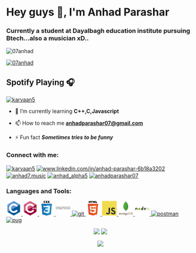 <h1 align="left">Hey guys 🌝, I'm Anhad Parashar</h1>


<h3 align="left">Currently a student at Dayalbagh education institute pursuing Btech...also a musician xD..</h3>

<p align="left"> <img src="https://komarev.com/ghpvc/?username=07anhad&label=Profile%20views&color=0e75b6&style=flat" alt="07anhad" /> </p>

<p align="left"> <a href="https://github.com/ryo-ma/github-profile-trophy"><img src="https://github-profile-trophy.vercel.app/?username=07anhad" alt="07anhad" /></a> </p>

## Spotify Playing 🎧


<!-- [![spotify](https://spotify-github-profile.vercel.app/api/view?uid=6ecgmt4zopn1enw6au2y3lpwp&cover_image=true&theme=novatorem)](https://github.com/kittinan/spotify-github-profile)

----- -->

<p align="left"> <a href="https://twitter.com/karvaan5" target="blank"><img src="https://img.shields.io/twitter/follow/karvaan5?logo=twitter&style=for-the-badge" alt="karvaan5" /></a> </p>

- 🌱 I’m currently learning **C++,C,Javascript**

- 📫 How to reach me **anhadparashar07@gmail.com**

- ⚡ Fun fact ***Sometimes tries to be funny***

<h3 align="left">Connect with me:</h3>
<p align="left">
<a href="https://twitter.com/karvaan5" target="blank"><img align="center" src="https://raw.githubusercontent.com/rahuldkjain/github-profile-readme-generator/master/src/images/icons/Social/twitter.svg" alt="karvaan5" height="30" width="40" /></a>
<a href="https://linkedin.com/in/www.linkedin.com/in/anhad-parashar-6b18a3202" target="blank"><img align="center" src="https://raw.githubusercontent.com/rahuldkjain/github-profile-readme-generator/master/src/images/icons/Social/linked-in-alt.svg" alt="www.linkedin.com/in/anhad-parashar-6b18a3202" height="30" width="40" /></a>
<a href="https://instagram.com/anhad7.music" target="blank"><img align="center" src="https://raw.githubusercontent.com/rahuldkjain/github-profile-readme-generator/master/src/images/icons/Social/instagram.svg" alt="anhad7.music" height="30" width="40" /></a>
<a href="https://www.codechef.com/users/anhad_alpha5" target="blank"><img align="center" src="https://cdn.jsdelivr.net/npm/simple-icons@3.1.0/icons/codechef.svg" alt="anhad_alpha5" height="30" width="40" /></a>
<a href="https://auth.geeksforgeeks.org/user/anhadparashar07" target="blank"><img align="center" src="https://raw.githubusercontent.com/rahuldkjain/github-profile-readme-generator/master/src/images/icons/Social/geeks-for-geeks.svg" alt="anhadparashar07" height="30" width="40" /></a>
</p>

<h3 align="left">Languages and Tools:</h3>
<p align="left"> <a href="https://www.cprogramming.com/" target="_blank"> <img src="https://raw.githubusercontent.com/devicons/devicon/master/icons/c/c-original.svg" alt="c" width="40" height="40"/> </a> <a href="https://www.w3schools.com/cpp/" target="_blank"> <img src="https://raw.githubusercontent.com/devicons/devicon/master/icons/cplusplus/cplusplus-original.svg" alt="cplusplus" width="40" height="40"/> </a> <a href="https://www.w3schools.com/css/" target="_blank"> <img src="https://raw.githubusercontent.com/devicons/devicon/master/icons/css3/css3-original-wordmark.svg" alt="css3" width="40" height="40"/> </a> <a href="https://expressjs.com" target="_blank"> <img src="https://raw.githubusercontent.com/devicons/devicon/master/icons/express/express-original-wordmark.svg" alt="express" width="40" height="40"/> </a> <a href="https://git-scm.com/" target="_blank"> <img src="https://www.vectorlogo.zone/logos/git-scm/git-scm-icon.svg" alt="git" width="40" height="40"/> </a> <a href="https://www.w3.org/html/" target="_blank"> <img src="https://raw.githubusercontent.com/devicons/devicon/master/icons/html5/html5-original-wordmark.svg" alt="html5" width="40" height="40"/> </a> <a href="https://developer.mozilla.org/en-US/docs/Web/JavaScript" target="_blank"> <img src="https://raw.githubusercontent.com/devicons/devicon/master/icons/javascript/javascript-original.svg" alt="javascript" width="40" height="40"/> </a> <a href="https://www.mongodb.com/" target="_blank"> <img src="https://raw.githubusercontent.com/devicons/devicon/master/icons/mongodb/mongodb-original-wordmark.svg" alt="mongodb" width="40" height="40"/> </a> <a href="https://nodejs.org" target="_blank"> <img src="https://raw.githubusercontent.com/devicons/devicon/master/icons/nodejs/nodejs-original-wordmark.svg" alt="nodejs" width="40" height="40"/> </a> <a href="https://postman.com" target="_blank"> <img src="https://www.vectorlogo.zone/logos/getpostman/getpostman-icon.svg" alt="postman" width="40" height="40"/> </a> <a href="https://pugjs.org" target="_blank"> <img src="https://cdn.worldvectorlogo.com/logos/pug.svg" alt="pug" width="40" height="40"/> </a> </p>

<p align="center">
	
  <img width="48%" src="https://github-readme-stats.vercel.app/api?username=07anhad&show_icons=true&theme=tokyonight" />
  <img width="48%" src="https://github-readme-streak-stats.herokuapp.com/?user=07anhad&theme=tokyonight" />
	
  <!--<img width='48%' src="https://github-readme-stats.vercel.app/api/top-langs/?username=Rutikab12&layout=compact&text_color=daf7dc&bg_color=151515" />-->
  

</p>
<p align="center">
	
  <img width="48%" src="https://github-readme-stats.vercel.app/api/top-langs?username=07anhad&show_icons=true&locale=en&layout=compact&theme=tokyonight" />	
  
  

</p>

